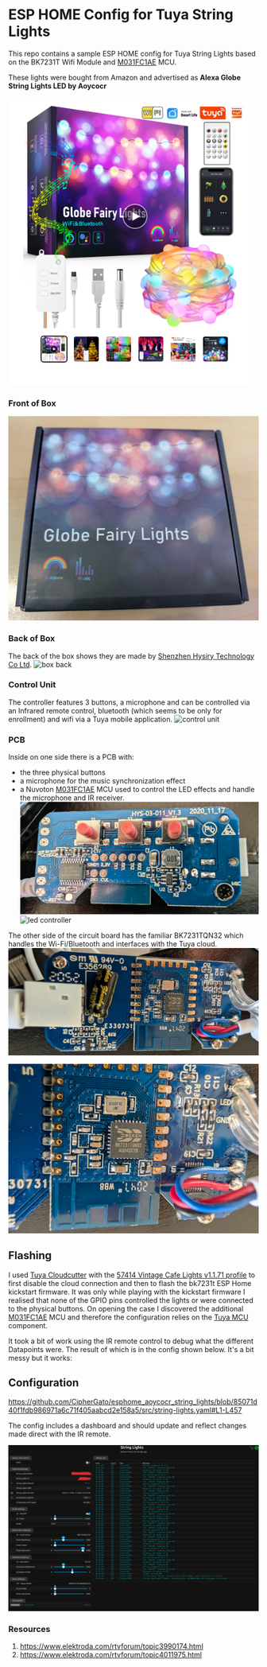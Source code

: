 # ESP HOME Config for Tuya String Lights

This repo contains a sample ESP HOME config for Tuya String Lights based on the BK7231T Wifi Module and [M031FC1AE](https://www.nuvoton.com/products/microcontrollers/arm-cortex-m0-mcus/m031-series/m031fc1ae/) MCU.

These lights were bought from Amazon and advertised as **Alexa Globe String Lights LED by Aoycocr**

![product](/images/product.png)

### Front of Box
![box front](/images/box_front.jpg)

### Back of Box
The back of the box shows they are made by [Shenzhen Hysiry Technology Co Ltd](http://www.hysiry.com).
![box back](/images/box_back.jpg)

###  Control Unit
The controller features 3 buttons, a microphone and can be controlled via an Infrared remote control, bluetooth (which seems to be only for enrollment) and wifi via a Tuya mobile application.
![control unit](/images/control_unit.jpg)

### PCB

Inside on one side there is a PCB with:
* the three physical buttons
* a microphone for the music synchronization effect
* a Nuvoton [M031FC1AE](https://www.nuvoton.com/products/microcontrollers/arm-cortex-m0-mcus/m031-series/m031fc1ae/) MCU used to control the LED effects and handle the microphone and IR receiver.
![circuit board front](/images/circuit_board_front.jpg)
![led controller](/images/nuvoton_M031FC1AE.jpg)

The other side of the circuit board has the familiar BK7231TQN32 which handles the Wi-Fi/Bluetooth and interfaces with the Tuya cloud.
![circuit board back](/images/circuit_board_back.jpg)

![BK7231](/images/BK7231TQN32.jpg)

## Flashing

I used [Tuya Cloudcutter](https://github.com/tuya-cloudcutter/tuya-cloudcutter) with the [57414 Vintage Cafe Lights v1.1.71 profile](https://github.com/tuya-cloudcutter/tuya-cloudcutter.github.io/blob/master/devices/enbrighten-57414-vintage-cafe-lights-v1.1.71.json) to first disable the cloud connection and then to flash the bk7231t ESP Home kickstart firmware. It was only while playing with the kickstart firmware I realised that none of the GPIO pins controlled the lights or were connected to the physical buttons. On opening the case I discovered the additional  [M031FC1AE](https://www.nuvoton.com/products/microcontrollers/arm-cortex-m0-mcus/m031-series/m031fc1ae/) MCU and therefore the configuration relies on the [Tuya MCU](https://esphome.io/components/tuya.html) component.

It took a bit of work using the IR remote control to debug what the different Datapoints were. The result of which is in the config shown below. It's a bit messy but it works:
## Configuration
https://github.com/CipherGato/esphome_aoycocr_string_lights/blob/85071d40f1fdb986971a6c71f405aabcd2e158a5/src/string-lights.yaml#L1-L457

The config includes a dashboard and should update and reflect changes made direct with the IR remote.

![Dasnboard](/images/dashboard.png)


### Resources

1. https://www.elektroda.com/rtvforum/topic3990174.html
2. https://www.elektroda.com/rtvforum/topic4011975.html